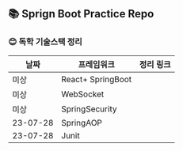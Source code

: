 :books: Sprign Boot Practice</u> Repo
---

### :blush: 독학 기술스택 정리

| 날짜 | 프레임워크 | 정리 링크 |
|----| ---- |-------|
| 미상 | React+ SpringBoot |       |
| 미상 | WebSocket|       |
|미상 | SpringSecurity |       |
| 23-07-28| SpringAOP |       |
| 23-07-28| Junit |       |



